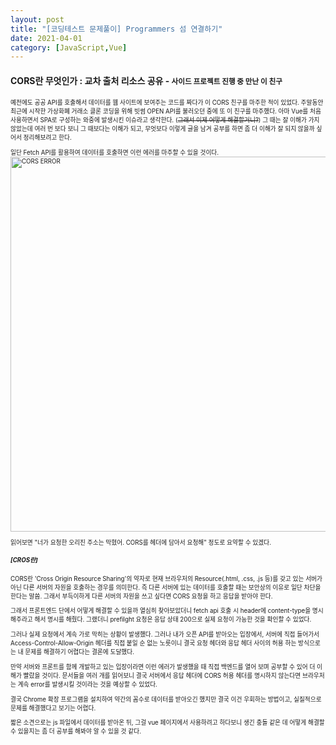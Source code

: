 ```yaml
---
layout: post
title: "[코딩테스트 문제풀이] Programmers 섬 연결하기"
date: 2021-04-01
category: [JavaScript,Vue]
---
```


<h4>CORS란 무엇인가 : 교차 출처 리소스 공유 - <small>사이드 프로젝트 진행 중 만난 이 친구<small></h4>

예전에도 공공 API를 호출해서 데이터를 웹 사이트에 보여주는 코드를 짜다가 이 CORS 친구를 마주한 적이 있었다. 주말동안 최근에 시작한 가상화폐 거래소 클론 코딩을 위해 빗썸 OPEN API를 불러오던 중에 
또 이 친구를 마주했다. 아마 Vue를 처음 사용하면서 SPA로 구성하는 와중에 발생시킨 이슈라고 생각한다. (<s>그래서 이제 어떻게 해결할거니?</s>)
그 때는 잘 이해가 가지 않았는데 여러 번 보다 보니 그 때보다는 이해가 되고, 무엇보다 이렇게 글을 남겨 공부를 하면 좀 더 이해가 잘 되지 않을까 싶어서 정리해보려고 한다.

일단 Fetch API를 활용하여 데이터를 호출하면 이런 에러를 마주할 수 있을 것이다. 
<img width="600" alt="CORS ERROR" src="https://user-images.githubusercontent.com/49034615/114339808-0d432700-9b91-11eb-854b-1b6e26caa1d3.png">

읽어보면 "너가 요청한 오리진 주소는 막혔어. CORS를 헤더에 담아서 요청해" 정도로 요약할 수 있겠다. 

<h5>[CROS란]</h5>
CORS란 'Cross Origin Resource Sharing'의 약자로 현재 브라우저의 Resource(.html, .css, .js 등)를 갖고 있는 서버가 아닌 다른 서버의 자원을 호출하는 경우를 의미한다.
즉 다른 서버에 있는 데이터를 호출할 때는 보안상의 이유로 일단 차단을 한다는 말씀. 그래서 부득이하게 다른 서버의 자원을 쓰고 싶다면 CORS 요청을 하고 응답을 받아야 한다. 


그래서 프론트엔드 단에서 어떻게 해결할 수 있을까 열심히 찾아보았더니
fetch api 호출 시 header에 content-type을 명시해주라고 해서 명시를 해줬다. 그랬더니 prefilght 요청은 응답 상태 200으로 실제 요청이 가능한 것을 확인할 수 있었다.

그러나 실제 요청에서 계속 가로 막히는 상황이 발생했다. 그러나 내가 오픈 API를 받아오는 입장에서, 서버에 직접 들어가서 Access-Control-Allow-Origin 헤더를 직접 붙일 순 없는 노릇이니 결국
요청 헤더와 응답 헤더 사이의 허용 하는 방식으로는 내 문제를 해결하기 어렵다는 결론에 도달했다.

만약 서버와 프론트를 함께 개발하고 있는 입장이라면 이런 에러가 발생했을 때 직접 백엔드를 열어 보며 공부할 수 있어 더 이해가 빨랐을 것이다. 
문서들을 여러 개를 읽어보니 결국 서버에서 응답 헤더에 CORS 허용 헤더를 명시하지 않는다면 브라우저는 계속 error를 발생시킬 것이라는 것을 예상할 수 있었다.

결국 Chrome 확장 프로그램을 설치하여 약간의 꼼수로 데이터를 받아오긴 했지만 결국 이건 우회하는 방법이고, 실질적으로 문제를 해결했다고 보기는 어렵다. 

짧은 소견으로는 js 파일에서 데이터를 받아온 뒤, 그걸 vue 페이지에서 사용하려고 하다보니 생긴 충돌 같은 데 어떻게 해결할 수 있을지는 좀 더 공부를 해봐야 알 수 있을 것 같다.
